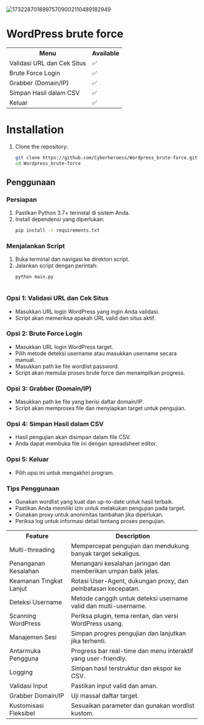 ![17322870189975709002110489182949](https://github.com/user-attachments/assets/512110da-e815-4b91-9922-625e4e17dbbc)

# WordPress brute force

<table>
  <tr>
    <th>Menu</th>
    <th>Available</th>
  </tr>
  <tr>
    <td>Validasi URL dan Cek Situs</td>
    <td>✅</td>
  </tr>
  <tr>
    <td>Brute Force Login</td>
    <td>✅</td>
  </tr>
  <tr>
    <td>Grabber (Domain/IP)</td>
    <td>✅</td>
  </tr>
  <tr>
    <td>Simpan Hasil dalam CSV</td>
    <td>✅</td>
  </tr>
  <tr>
    <td>Keluar</td>
    <td>✅</td>
  </tr>
</table>

# **Installation**
1. Clone the repository:
   ```bash
   git clone https://github.com/Cyberheroess/Wordpress_brute-force.git
   cd Wordpress_brute-force


## Penggunaan

### Persiapan

1. Pastikan Python 3.7+ terinstal di sistem Anda.
2. Install dependensi yang diperlukan:
   ```bash
   pip install -r requirements.txt
   ```

### Menjalankan Script

1. Buka terminal dan navigasi ke direktori script.
2. Jalankan script dengan perintah:
   ```bash
   python main.py
  
### Opsi 1: Validasi URL dan Cek Situs

- Masukkan URL login WordPress yang ingin Anda validasi.
- Script akan memeriksa apakah URL valid dan situs aktif.

### Opsi 2: Brute Force Login

- Masukkan URL login WordPress target.
- Pilih metode deteksi username atau masukkan username secara manual.
- Masukkan path ke file wordlist password.
- Script akan memulai proses brute force dan menampilkan progress.

### Opsi 3: Grabber (Domain/IP)

- Masukkan path ke file yang berisi daftar domain/IP.
- Script akan memproses file dan menyiapkan target untuk pengujian.

### Opsi 4: Simpan Hasil dalam CSV

- Hasil pengujian akan disimpan dalam file CSV.
- Anda dapat membuka file ini dengan spreadsheet editor.

### Opsi 5: Keluar

- Pilih opsi ini untuk mengakhiri program.

### Tips Penggunaan

- Gunakan wordlist yang kuat dan up-to-date untuk hasil terbaik.
- Pastikan Anda memiliki izin untuk melakukan pengujian pada target.
- Gunakan proxy untuk anonimitas tambahan jika diperlukan.
- Periksa log untuk informasi detail tentang proses pengujian.

<table>
  <tr>
    <th>Feature</th>
    <th>Description</th>
  </tr>
  <tr>
    <td>Multi-threading</td>
    <td>Mempercepat pengujian dan mendukung banyak target sekaligus.</td>
  </tr>
  <tr>
    <td>Penanganan Kesalahan</td>
    <td>Menangani kesalahan jaringan dan memberikan umpan balik jelas.</td>
  </tr>
  <tr>
    <td>Keamanan Tingkat Lanjut</td>
    <td>Rotasi User-Agent, dukungan proxy, dan pembatasan kecepatan.</td>
  </tr>
  <tr>
    <td>Deteksi Username</td>
    <td>Metode canggih untuk deteksi username valid dan multi-username.</td>
  </tr>
  <tr>
    <td>Scanning WordPress</td>
    <td>Periksa plugin, tema rentan, dan versi WordPress usang.</td>
  </tr>
  <tr>
    <td>Manajemen Sesi</td>
    <td>Simpan progres pengujian dan lanjutkan jika terhenti.</td>
  </tr>
  <tr>
    <td>Antarmuka Pengguna</td>
    <td>Progress bar real-time dan menu interaktif yang user-friendly.</td>
  </tr>
  <tr>
    <td>Logging</td>
    <td>Simpan hasil terstruktur dan ekspor ke CSV.</td>
  </tr>
  <tr>
    <td>Validasi Input</td>
    <td>Pastikan input valid dan aman.</td>
  </tr>
  <tr>
    <td>Grabber Domain/IP</td>
    <td>Uji massal daftar target.</td>
  </tr>
  <tr>
    <td>Kustomisasi Fleksibel</td>
    <td>Sesuaikan parameter dan gunakan wordlist kustom.</td>
  </tr>
</table>
